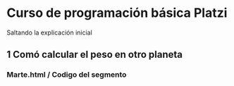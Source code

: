 # Curso de programación básica Platzi

Saltando la explicación inicial 

## 1 Comó calcular el peso en otro planeta

### Marte.html / Codigo del segmento

